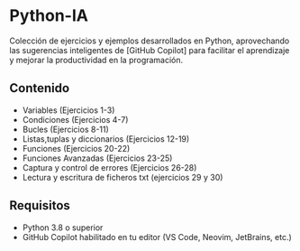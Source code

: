 # Python-IA
Colección de ejercicios y ejemplos desarrollados en Python, aprovechando las sugerencias inteligentes de [GitHub Copilot] para facilitar el aprendizaje y mejorar la productividad en la programación.
## Contenido
- Variables (Ejercicios 1-3)
- Condiciones (Ejercicios 4-7)
- Bucles (Ejercicios 8-11)
- Listas,tuplas y diccionarios (Ejercicios 12-19)
- Funciones (Ejercicios 20-22)
- Funciones Avanzadas (Ejercicios 23-25)
- Captura y control de errores (Ejercicios 26-28)
- Lectura y escritura de ficheros txt (ejercicios 29 y 30)
## Requisitos
- Python 3.8 o superior
- GitHub Copilot habilitado en tu editor (VS Code, Neovim, JetBrains, etc.)
